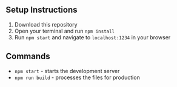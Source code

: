 ## Setup Instructions
1. Download this repository
2. Open your terminal and run `npm install`
4. Run `npm start` and navigate to `localhost:1234` in your browser

## Commands
* `npm start` - starts the development server
* `npm run build` - processes the files for production
